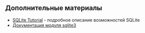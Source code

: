 ## Дополнительные материалы

* [SQLite Tutorial](http://www.sqlitetutorial.net/) - подробное описание возможностей SQLite
* [Документация модуля sqlite3](https://docs.python.org/3/library/sqlite3.html)

